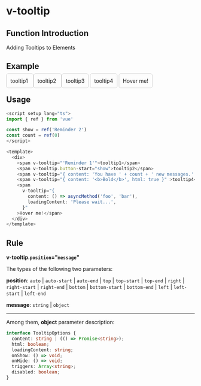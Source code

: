 # v-tooltip

## Function Introduction

Adding Tooltips to Elements

## Example

<script setup lang="ts">
import { ref } from 'vue'

const show = ref('Reminder 2')
const count = ref(0)
</script>

<div :style="{
    display: 'flex',
    justifyContent: 'left',
    alignItems: 'center',
    gap: '10px'
}">
<span class="demo" v-tooltip="'Reminder 1'">
  tooltip1
</span>
<span class="demo" v-tooltip.bottom-start="show">
  tooltip2
</span>
<span class="demo" v-tooltip="{ content: 'You have ' + count + ' new messages.' }" >tooltip3</span>
<span class="demo" v-tooltip="{ content: '<b>Bold</b>', html: true }" >tooltip4</span>
<span class="demo"
  v-tooltip="{
    content: () => asyncMethod('foo', 'bar'),
    loadingContent: 'Please wait...',
  }"
>Hover me!</span>
</div>

## Usage

```typescript {9-12,14-17}
<script setup lang="ts">
import { ref } from 'vue'

const show = ref('Reminder 2')
const count = ref(0)
</script>

<template>
  <div>
    <span v-tooltip="'Reminder 1'">tooltip1</span>
    <span v-tooltip.button-start="show">tooltip2</span>
    <span v-tooltip="{ content: 'You have ' + count + ' new messages.' }" >tooltip3</span>
    <span v-tooltip="{ content: '<b>Bold</b>', html: true }" >tooltip4</span>
    <span
      v-tooltip="{
        content: () => asyncMethod('foo', 'bar'),
        loadingContent: 'Please wait...',
      }"
    >Hover me!</span>
  </div>
</template>
```

## Rule

**v-tooltip.`position`="`message`"**

The types of the following two parameters:

**position**: `auto` | `auto-start` | `auto-end` | `top` | `top-start` | `top-end` | `right` | `right-start` | `right-end` | `bottom` | `bottom-start` | `bottom-end` | `left` | `left-start` | `left-end` 

**message**: `string` | `object`

---

Among them, **object** parameter description:

```typescript
interface TooltipOptions {
  content: string | (() => Promise<string>);
  html: boolean;
  loadingContent: string;
  onShow: () => void;
  onHide: () => void;
  triggers: Array<string>;
  disabled: boolean;
}
```


<style scoped>
.demo {
  border: 1px solid #ccc;
  padding: 10px;
  border-radius: 5px;
}
table {
  display: table;
  width: 100%;
  border-collapse: collapse;
}
td {
  width: 25%;

}
th {
  width: 25%;
}
</style>
